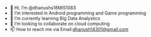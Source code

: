 - 👋 Hi, I’m @dhanushs18MIS1083
- 👀 I’m interested in Android programming and Game programming
- 🌱 I’m currently learning Big Data Analystics 
- 💞️ I’m looking to collaborate on cloud computing
- 📫 How to reach me via Email:dhanush14301@gmail.com

<!---
dhanushs18MIS1083/dhanushs18MIS1083 is a ✨ special ✨ repository because its `README.md` (this file) appears on your GitHub profile.
You can click the Preview link to take a look at your changes.
--->
